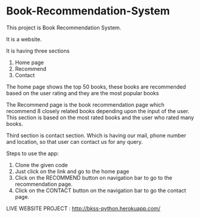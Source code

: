 # Book-Recommendation-System

This project is Book Recommendation System.

It is a website.

It is having three sections
1) Home page
2) Recommend
3) Contact

The home page shows the top 50 books, these books are recommended based on the user rating and they are the most popular books

The Recommend page is the book recommendation page which recommend 8 closely related books depending upon the input of the user. 
This section is based on the most rated books and the user who rated many books.

Third section is contact section.
Which is having our mail, phone number and location, so that user can contact us for any query.

Steps to use the app:
 1) Clone the given code
2) Just click on the link and go to the home page
3) Click on the RECOMMEND button on navigation bar to go to the recommendation page.
4) Click on the CONTACT button on the navigation bar to go the contact page.

LIVE WEBSITE PROJECT : http://bkss-python.herokuapp.com/

